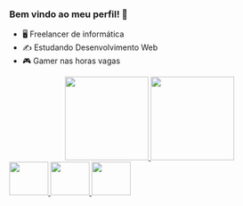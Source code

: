 ### Bem vindo ao meu perfil! 👋

- 🖥️  Freelancer de informática
- ✍️  Estudando Desenvolvimento Web
- 🎮  Gamer nas horas vagas

<div align="center">
  <a href="https://github.com/wellersonpro">
  <img height="150em" src="https://github-readme-stats.vercel.app/api?username=wellersonpro&show_icons=true&theme=tokyonight&include_all_commits=true&count_private=true"/>
  <img height="150em" src="https://github-readme-stats.vercel.app/api/top-langs/?username=wellersonpro&layout=compact&langs_count=7&theme=tokyonight"/>
</div>
  
  
   <img height="60px" width="70px" src="https://cdn.jsdelivr.net/gh/devicons/devicon/icons/html5/html5-original.svg" />
   <img height="60px" width="70px" src="https://cdn.jsdelivr.net/gh/devicons/devicon/icons/css3/css3-original.svg" />
   <img height="60px" width="70px" src="https://cdn.jsdelivr.net/gh/devicons/devicon/icons/javascript/javascript-original.svg" />
